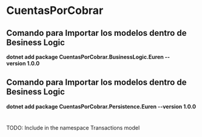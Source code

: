 ﻿# CuentasPorCobrar

##  Comando para Importar los modelos dentro de Besiness Logic
**dotnet add package CuentasPorCobrar.BusinessLogic.Euren --version 1.0.0**

##  Comando para Importar los modelos dentro de Besiness Logic
**dotnet add package CuentasPorCobrar.Persistence.Euren --version 1.0.0**
#
TODO: Include in the namespace Transactions model
